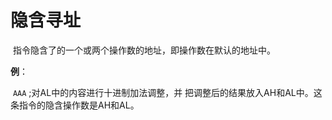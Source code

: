 # 隐含寻址

​	指令隐含了的一个或两个操作数的地址，即操作数在默认的地址中。

**例**： 

​	`AAA`	;对AL中的内容进行十进制加法调整，并 把调整后的结果放入AH和AL中。这条指令的隐含操作数是AH和AL。 
